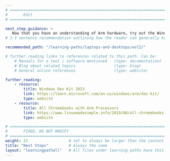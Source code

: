 ```yaml
---
# ================================================================================
#       Edit
# ================================================================================

next_step_guidance: >
   Now that you have an understanding of Arm hardware, try out the Windows Subsystem for Linux (WSL 2) on Arm. 
# 1-3 sentence recommendation outlining how the reader can generally keep learning about these topics, and a specific explanation of why the next step is being recommended.

recommended_path: "/learning-paths/laptops-and-desktops/wsl2/" 

# further_reading links to references related to this path. Can be:
    # Manuals for a tool / software mentioned   (type: documentation)
    # Blog about related topics                 (type: blog)
    # General online references                 (type: website) 

further_reading:
    - resource:
        title: Windows Dev Kit 2023
        link: https://learn.microsoft.com/en-us/windows/arm/dev-kit/ 
        type: website
    - resource:
        title: All Chromebooks with Arm Processors 
        link: https://www.linuxmadesimple.info/2019/08/all-chromebooks-with-arm-processors-in.html
        type: website

# ================================================================================
#       FIXED, DO NOT MODIFY
# ================================================================================
weight: 21                  # set to always be larger than the content in this path, and one more than 'review'
title: "Next Steps"         # Always the same
layout: "learningpathall"   # All files under learning paths have this same wrapper
---
```

